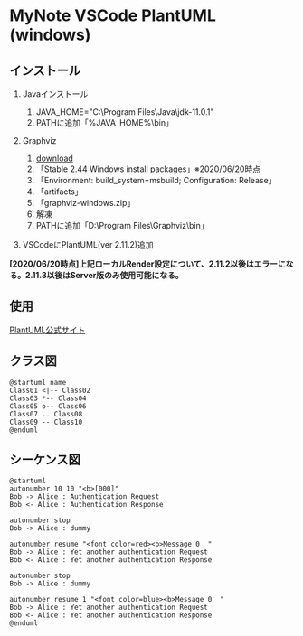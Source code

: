 # MyNote VSCode PlantUML (windows) #

## インストール ##

1. Javaインストール

   1. JAVA_HOME="C:\Program Files\Java\jdk-11.0.1"
   1. PATHに追加「%JAVA_HOME%\bin」

2. Graphviz

   1. [download](https://graphviz.org/download/)
   2. 「Stable 2.44 Windows install packages」※2020/06/20時点
   3. 「Environment: build_system=msbuild; Configuration: Release」
   4. 「artifacts」
   5. 「graphviz-windows.zip」
   6. 解凍
   7. PATHに追加「D:\Program Files\Graphviz\bin」

3. VSCodeにPlantUML(ver 2.11.2)追加

**[2020/06/20時点]上記ローカルRender設定について、2.11.2以後はエラーになる。2.11.3以後はServer版のみ使用可能になる。**

## 使用 ##

[PlantUML公式サイト](https://plantuml.com/ja/)

## クラス図 ##

~~~plantuml
@startuml name
Class01 <|-- Class02
Class03 *-- Class04
Class05 o-- Class06
Class07 .. Class08
Class09 -- Class10
@enduml
~~~

## シーケンス図 ##

~~~plantuml
@startuml
autonumber 10 10 "<b>[000]"
Bob -> Alice : Authentication Request
Bob <- Alice : Authentication Response

autonumber stop
Bob -> Alice : dummy

autonumber resume "<font color=red><b>Message 0  "
Bob -> Alice : Yet another authentication Request
Bob <- Alice : Yet another authentication Response

autonumber stop
Bob -> Alice : dummy

autonumber resume 1 "<font color=blue><b>Message 0  "
Bob -> Alice : Yet another authentication Request
Bob <- Alice : Yet another authentication Response
@enduml
~~~
